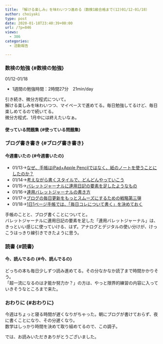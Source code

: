 ```yaml
---
title: 「解ける楽しみ」を味わいつつ進める（数検1級合格まで(12)01/12-01/18）
author: choiyaki
type: post
date: 2020-01-18T23:40:39+00:00
url: /?p=846
views:
  - 386
categories:
  - 活動報告

---
```

### 数検の勉強 {#数検の勉強}

01/12-01/18

  * 1週間の勉強時間：2時間27分　21min/day

引き続き、微分方程式について。  
解ける楽しみを味わいつつ、マイペースで進めてる。毎日勉強してるけど、毎日楽しめてるので続いてる。  
微分方程式、1月中には終えたいなぁ。

#### 使っている問題集 {#使っている問題集}



### ブログ書き書き {#ブログ書き書き}

#### 今週書いたの {#今週書いたの}

  * 01/13→[なぜ、手帳はiPad+Apple Pencilではなく、紙のノートを使うことにしたのか？][1]
  * 01/14→[考えながら書くスタイルで、どんどんやっていこう][2]
  * 01/15→[バレットジャーナルに連用日記の要素を足したようなもの][3]
  * 01/16→[連用バレットジャーナルの書き方][4]
  * 01/17→[ブログの毎日更新をもっとスムーズにするための戦略第三弾][5]
  * 01/18→[1日1ページ手帳では、「毎日コレについて書く」を決めておく][6]

手帳のことと、ブログ書くことについてと。  
バレットジャーナルに連用日記の要素を足した「連用バレットジャーナル」は、きっといい感じに使っていける、はず。アナログとデジタルの使い分けが、けっこうはっきり線引きできたように思う。

### 読書 {#読書}

#### 今、読んでるの {#今、読んでるの}



どっちの本も毎日少しずつ読み進めてる。その分なかなか読了まで時間かかりそう。  
「超一流になるのは才能か努力か？」の方は、やっと限界的練習の内容に入っていきそうなところまで来た。

### おわりに {#おわりに}

今週はちょっと寝る時間が遅くなりがちゃった。朝にブログが書けておらず、夜に書くことになり、その分遅くなり。  
数学はしっかり時間を決めて取り組めてるので、この調子。

では、お読みいただきありがとうございました。

 [1]: https://choiyaki.com/?p=828
 [2]: https://choiyaki.com/?p=831
 [3]: https://choiyaki.com/?p=833
 [4]: https://choiyaki.com/?p=839
 [5]: https://choiyaki.com/?p=841
 [6]: https://choiyaki.com/?p=844